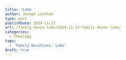 ```yaml
---
title: 'Luke '
author: Joseph Louthan
type: post
publishDate: 2019-11-13
url: /family-devos-luke/2019-11-13-family-devos-luke/
categories:
  - Theology
tags:
  - 'Family Devotions: Luke'
draft: true
---
```

